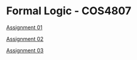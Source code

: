 # Formal Logic - COS4807

[Assignment 01](Assignment01/36398934_COS4807_01.pdf)

[Assignment 02](Assignment02/36398934_COS4807_02.pdf)

[Assignment 03](Assignment03/36398934_COS4807_03.pdf)
